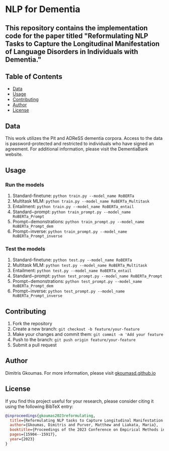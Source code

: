# NLP for Dementia

## This repository contains the implementation code for the paper titled "Reformulating NLP Tasks to Capture the Longitudinal Manifestation of Language Disorders in Individuals with Dementia."


## Table of Contents

- [Data](#data)
- [Usage](#usage)
- [Contributing](#contributing)
- [Author](#author)
- [License](#license)

## Data
This work utilizes the Pit and ADReSS dementia corpora. Access to the data is password-protected and restricted to individuals who have signed an agreement. For additional information, please visit the DementiaBank website.


## Usage

### Run the models

1. Standard-finetune: `python train.py --model_name RoBERTa`
2. Multitask MLM: `python train.py --model_name RoBERTa_Multitask`
3. Entailment: `python train.py --model_name RoBERTa_entail`
4. Standard−prompt: `python train_prompt.py --model_name RoBERTa_Prompt`
5. Prompt−demonstrations: `python train_prompt.py --model_name RoBERTa_Prompt_dem`
6. Prompt−inverse: `python train_prompt.py --model_name RoBERTa_Prompt_inverse`

### Test the models

1. Standard-finetune: `python test.py --model_name RoBERTa`
2. Multitask MLM: `python test.py --model_name RoBERTa_Multitask`
3. Entailment: `python test.py --model_name RoBERTa_entail`
4. Standard−prompt: `python test_prompt.py --model_name RoBERTa_Prompt`
5. Prompt−demonstrations: `python test_prompt.py --model_name RoBERTa_Prompt_dem`
6. Prompt−inverse: `python test_prompt.py --model_name RoBERTa_Prompt_inverse`

## Contributing
1. Fork the repository
2. Create a new branch: `git checkout -b feature/your-feature`
3. Make your changes and commit them: `git commit -m 'Add your feature`
4. Push to the branch: `git push origin feature/your-feature`
5. Submit a pull request



## Author
Dimitris Gkoumas. For more information, please visit [gkoumasd.github.io](https://gkoumasd.github.io)  


## License
If you find this project useful for your research, please consider citing it using the following BibTeX entry:


```bibtex
@inproceedings{gkoumas2023reformulating,
  title={Reformulating NLP tasks to Capture Longitudinal Manifestation of Language Disorders in People with Dementia.},
  author={Gkoumas, Dimitris and Purver, Matthew and Liakata, Maria},
  booktitle={Proceedings of the 2023 Conference on Empirical Methods in Natural Language Processing},
  pages={15904--15917},
  year={2023}
}